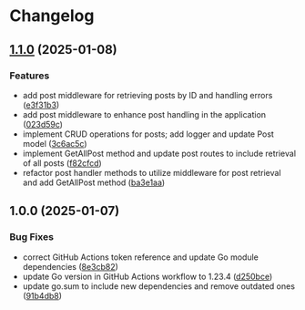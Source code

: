 # Changelog

## [1.1.0](https://github.com/umeh-promise/blog/compare/v1.0.0...v1.1.0) (2025-01-08)


### Features

* add post middleware for retrieving posts by ID and handling errors ([e3f31b3](https://github.com/umeh-promise/blog/commit/e3f31b3126d5c053cf1c6c0b3f3cd74f6929adb3))
* add post middleware to enhance post handling in the application ([023d59c](https://github.com/umeh-promise/blog/commit/023d59cd6086b9297f83eebda52f406c1d4b39aa))
* implement CRUD operations for posts; add logger and update Post model ([3c6ac5c](https://github.com/umeh-promise/blog/commit/3c6ac5c985ab73d46c72633e6104d7df67e61c63))
* implement GetAllPost method and update post routes to include retrieval of all posts ([f82cfcd](https://github.com/umeh-promise/blog/commit/f82cfcdeaef8f5a764bd7b362e7f968861895feb))
* refactor post handler methods to utilize middleware for post retrieval and add GetAllPost method ([ba3e1aa](https://github.com/umeh-promise/blog/commit/ba3e1aa59e59783e8f84a8070f3b162a2930eb86))

## 1.0.0 (2025-01-07)


### Bug Fixes

* correct GitHub Actions token reference and update Go module dependencies ([8e3cb82](https://github.com/umeh-promise/blog/commit/8e3cb82fdd64af4b4031c7e0971e98f3f1946d70))
* update Go version in GitHub Actions workflow to 1.23.4 ([d250bce](https://github.com/umeh-promise/blog/commit/d250bce428c40cc229f93066d78726e34d648e93))
* update go.sum to include new dependencies and remove outdated ones ([91b4db8](https://github.com/umeh-promise/blog/commit/91b4db8a3fed673ea602f358334e7105fa67fd3d))

